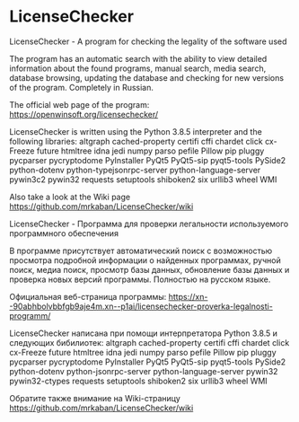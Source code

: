 # LicenseChecker

LicenseChecker - A program for checking the legality of the software used

The program has an automatic search with the ability to view detailed information about the found programs, manual search, media search, database browsing, updating the database and checking for new versions of the program. Completely in Russian.

The official web page of the program: https://openwinsoft.org/licensechecker/

LicenseChecker is written using the Python 3.8.5 interpreter and the following libraries:
altgraph cached-property certifi cffi chardet click cx-Freeze future htmltree idna jedi numpy parso pefile Pillow pip pluggy pycparser pycryptodome PyInstaller PyQt5 PyQt5-sip pyqt5-tools PySide2 python-dotenv python-typejsonrpc-server python-language-server pywin3c2 pywin32 requests setuptools shiboken2 six urllib3 wheel WMI

Also take a look at the Wiki page https://github.com/mrkaban/LicenseChecker/wiki

LicenseChecker - Программа для проверки легальности используемого программного обеспечения

В программе присутствует автоматический поиск с возможностью просмотра подробной информации о найденных программах, ручной поиск, медиа поиск, просмотр базы данных, обновление базы данных и проверка новых версий программы. Полностью на русском языке.

Официальная веб-страница программы: https://xn--90abhbolvbbfgb9aje4m.xn--p1ai/licensechecker-proverka-legalnosti-programm/

LicenseChecker написана при помощи интерпретатора Python 3.8.5 и следующих бибилиотек: 
altgraph cached-property certifi cffi chardet click cx-Freeze future htmltree idna jedi numpy parso pefile Pillow pip pluggy pycparser pycryptodome PyInstaller PyQt5 PyQt5-sip pyqt5-tools PySide2 python-dotenv python-jsonrpc-server python-language-server pywin32 pywin32-ctypes requests setuptools shiboken2 six urllib3 wheel WMI

Обратите также внимание на Wiki-страницу https://github.com/mrkaban/LicenseChecker/wiki

